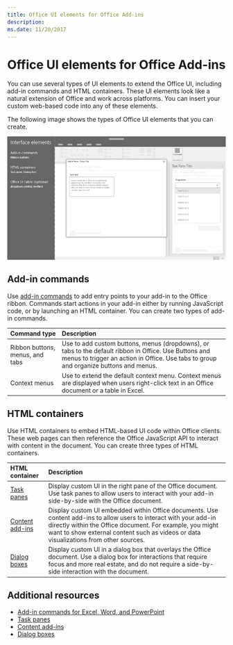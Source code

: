 ```yaml
---
title: Office UI elements for Office Add-ins
description: 
ms.date: 11/20/2017 
---
```



# Office UI elements for Office Add-ins

You can use several types of UI elements to extend the Office UI, including add-in commands and HTML containers. These UI elements look like a natural extension of Office and work across platforms. You can insert your custom web-based code into any of these elements.

The following image shows the types of Office UI elements that you can create.

![An image that shows add-in commands on the ribbon, a task pane, and a dialog box in an Office document](../images/overview-with-app-interface-elements.png)

## Add-in commands

Use [add-in commands](add-in-commands.md) to add entry points to your add-in to the Office ribbon. Commands start actions in your add-in either by running JavaScript code, or by launching an HTML container. You can create two types of add-in commands.

|**Command type**|**Description**|
|:---------------|:--------------|
|Ribbon buttons, menus, and tabs|Use to add custom buttons, menus (dropdowns), or tabs to the default ribbon in Office. Use Buttons and menus to trigger an action in Office. Use tabs to group and organize buttons and menus.|
|Context menus| Use to extend the default context menu. Context menus are displayed when users right-click text in an Office document or a table in Excel.| 

## HTML containers

Use HTML containers to embed HTML-based UI code within Office clients. These web pages can then reference the Office JavaScript API to interact with content in the document. You can create three types of HTML containers.

|**HTML container**|**Description**|
|:-----------------|:--------------|
|[Task panes](task-pane-add-ins.md)|Display custom UI in the right pane of the Office document. Use task panes to allow users to interact with your add-in side-by-side with the Office document.|
|[Content add-ins](content-add-ins.md)|Display custom UI embedded within Office documents. Use content add-ins to allow users to interact with your add-in directly within the Office document. For example, you might want to show external content such as videos or data visualizations from other sources. |
|[Dialog boxes](dialog-boxes.md)|Display custom UI in a dialog box that overlays the Office document. Use a dialog box for interactions that require focus and more real estate, and do not require a side-by-side interaction with the document.|

## Additional resources

- [Add-in commands for Excel, Word, and PowerPoint](add-in-commands.md)
- [Task panes](task-pane-add-ins.md)
- [Content add-ins](content-add-ins.md)
- [Dialog boxes](dialog-boxes.md)